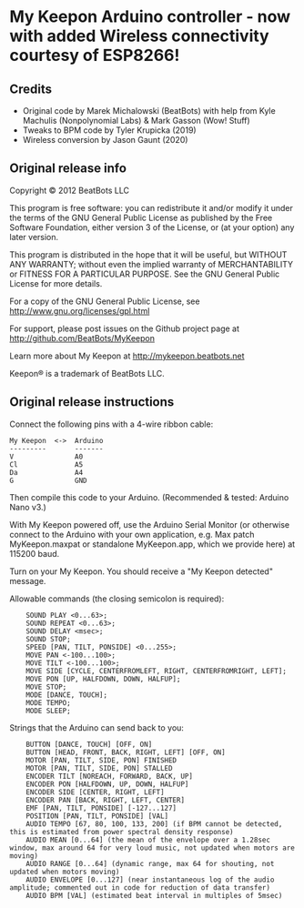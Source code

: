 # My Keepon Arduino controller - now with added Wireless connectivity courtesy of ESP8266!

## Credits

* Original code by Marek Michalowski (BeatBots) with help from  Kyle Machulis (Nonpolynomial Labs) & Mark Gasson (Wow! Stuff)
* Tweaks to BPM code by Tyler Krupicka (2019)
* Wireless conversion by Jason Gaunt (2020)

## Original release info

Copyright © 2012 BeatBots LLC

This program is free software: you can redistribute it and/or modify it under the terms of the GNU General Public License as published by the Free Software Foundation, either version 3 of the License, or (at your option) any later version.

This program is distributed in the hope that it will be useful, but WITHOUT ANY WARRANTY; without even the implied warranty of MERCHANTABILITY or FITNESS FOR A PARTICULAR PURPOSE.  See the GNU General Public License for more details.

For a copy of the GNU General Public License, see
http://www.gnu.org/licenses/gpl.html

For support, please post issues on the Github project page at
http://github.com/BeatBots/MyKeepon

Learn more about My Keepon at
http://mykeepon.beatbots.net

Keepon® is a trademark of BeatBots LLC.


## Original release instructions

Connect the following pins with a 4-wire ribbon cable:

```
My Keepon  <->  Arduino
---------       -------
V               A0
Cl              A5
Da              A4
G               GND
```

Then compile this code to your Arduino.  (Recommended & tested: Arduino Nano v3.)
  
With My Keepon powered off, use the Arduino Serial Monitor (or otherwise connect to the Arduino with your own application, e.g. Max patch MyKeepon.maxpat or standalone MyKeepon.app, which we provide here) at 115200 baud.

Turn on your My Keepon.  You should receive a "My Keepon detected" message.
  
Allowable commands (the closing semicolon is required):
```
    SOUND PLAY <0...63>;
    SOUND REPEAT <0...63>;
    SOUND DELAY <msec>;
    SOUND STOP;
    SPEED [PAN, TILT, PONSIDE] <0...255>;
    MOVE PAN <-100...100>;
    MOVE TILT <-100...100>;
    MOVE SIDE [CYCLE, CENTERFROMLEFT, RIGHT, CENTERFROMRIGHT, LEFT];
    MOVE PON [UP, HALFDOWN, DOWN, HALFUP];
    MOVE STOP;
    MODE [DANCE, TOUCH];
    MODE TEMPO;
    MODE SLEEP;
```

Strings that the Arduino can send back to you:
```
    BUTTON [DANCE, TOUCH] [OFF, ON]
    BUTTON [HEAD, FRONT, BACK, RIGHT, LEFT] [OFF, ON]
    MOTOR [PAN, TILT, SIDE, PON] FINISHED
    MOTOR [PAN, TILT, SIDE, PON] STALLED
    ENCODER TILT [NOREACH, FORWARD, BACK, UP]
    ENCODER PON [HALFDOWN, UP, DOWN, HALFUP]
    ENCODER SIDE [CENTER, RIGHT, LEFT]
    ENCODER PAN [BACK, RIGHT, LEFT, CENTER]
    EMF [PAN, TILT, PONSIDE] [-127...127]
    POSITION [PAN, TILT, PONSIDE] [VAL]
    AUDIO TEMPO [67, 80, 100, 133, 200] (if BPM cannot be detected, this is estimated from power spectral density response)
    AUDIO MEAN [0...64] (the mean of the envelope over a 1.28sec window, max around 64 for very loud music, not updated when motors are moving)
    AUDIO RANGE [0...64] (dynamic range, max 64 for shouting, not updated when motors moving)
    AUDIO ENVELOPE [0...127] (near instantaneous log of the audio amplitude; commented out in code for reduction of data transfer)
    AUDIO BPM [VAL] (estimated beat interval in multiples of 5msec)
```
